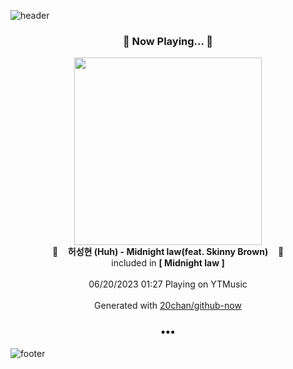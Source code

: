 ![header](https://capsule-render.vercel.app/api?type=wave&height=170&section=header&fontColor=090707&fontAlignX=45&fontAlignY=65&fontSize=100)

<h3 align="center">🎵 Now Playing... 🎵</h3>
<p align="center">
  <a href="https://music.youtube.com/watch?v=uEvT6s17GIY">
    <img width="300" src="https://lh3.googleusercontent.com/A4vCDZHLZWZUPwe__h2atwI-assWPHNABUlnpBuAFQGhuusT7X-fvKBBtJSk7s3uoiIsd83MnawHQpWk">
  </a>
  <br>
  🎵&nbsp&nbsp&nbsp <b>허성현 (Huh) - Midnight law(feat. Skinny Brown)</b> &nbsp&nbsp&nbsp🎵
  <br>
  included in <b>[ Midnight law ]</b>
  
  <br />
  <br />
  06/20/2023 01:27 Playing on YTMusic
  <br />
  <br />
  Generated with <a href="https://github.com/20chan/github-now">20chan/github-now</a>
</p>

<h3 align="center">•••</h3>

![footer](https://capsule-render.vercel.app/api?type=wave&height=150&section=footer)
